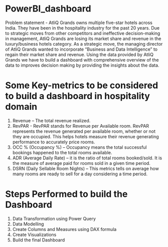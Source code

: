 # PowerBI_dashboard
Problem statement - AtliQ Grands owns multiple five-star hotels across India. They have been in the hospitality industry for the past 20 years. Due to strategic moves from other competitors and ineffective decision-making in management, AtliQ Grands are losing its market share and revenue in the luxury/business hotels category. As a strategic move, the managing director of AtliQ Grands wanted to incorporate “Business and Data Intelligence” to regain their market share and revenue.
Using the data provided by AtliQ Grands we have to build a dashboard with comprehensive overview of the data to improves decision making by providing the insights about the data.

# Some Key-metrics to be considered to build a dashboard in hospitality domain
1.	Revenue – The total revenue realized.
2.	RevPAR - RevPAR stands for Revenue per Available room. RevPAR represents the revenue generated per available room, whether or not they are occupied. This helps hotels measure their revenue generating performance to accurately price rooms.
3.	OCC % (Occupancy %) – Occupancy means the total successful bookings happened to the total rooms available.
4.	ADR (Average Daily Rate) – it is the ratio of total rooms booked/sold. It is the measure of average paid for rooms sold in a given time period.
5.	DSRN (Daily Sellable Room Nights) – This metrics tells on average how many rooms are ready to sell for a day considering a time period.

# Steps Performed to build the Dashboard
1.	Data Transformation using Power Query
2.	Data Modelling 
3.	Create Columns and Measures using DAX formula
4.	Create Visualizations 
5.	Build the final Dashboard
